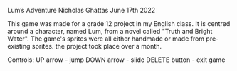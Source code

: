 Lum’s Adventure
Nicholas Ghattas
June 17th 2022

This game was made for a grade 12 project in my English class. It is centred around a character, named Lum, from a novel called "Truth and Bright Water".
The game's sprites were all either handmade or made from pre-existing sprites. the project took place over a month.

Controls:
UP arrow - jump
DOWN arrow -  slide
DELETE button - exit game
